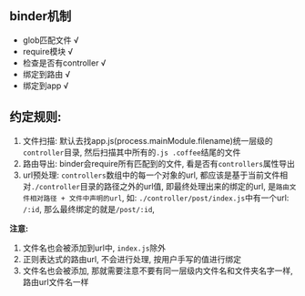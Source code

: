 ## binder机制

* glob匹配文件 √
* require模块 √
* 检查是否有controller √
* 绑定到路由 √
* 绑定到app √

## 约定规则:

1. 文件扫描: 默认去找app.js(process.mainModule.filename)统一层级的`controller`目录, 然后扫描其中所有的`.js .coffee`结尾的文件
2. 路由导出: binder会require所有匹配到的文件, 看是否有`controllers`属性导出
3. url预处理: `controllers`数组中的每一个对象的url, 都应该是基于当前文件相对`./controller`目录的路径之外的url值, 即最终处理出来的绑定的url, 是`路由文件相对路径 + 文件中声明的url`, 如: `./controller/post/index.js`中有一个url: `/:id`, 那么最终绑定的就是`/post/:id`,

**注意:**
1. 文件名也会被添加到url中, `index.js`除外
2. 正则表达式的路由url, 不会进行处理, 按用户手写的值进行绑定
3. 文件名也会被添加, 那就需要注意不要有同一层级内文件名和文件夹名字一样, 路由url文件名一样
